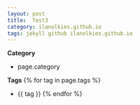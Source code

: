 ```yaml
---
layout: post
title:  Test3
category: ilanolkies.github.io
tags: jekyll github ilanolkies.github.io
---
```


**Category**
- page.category

**Tags**
{% for tag in page.tags %}
- {{ tag }}
{% endfor %}
